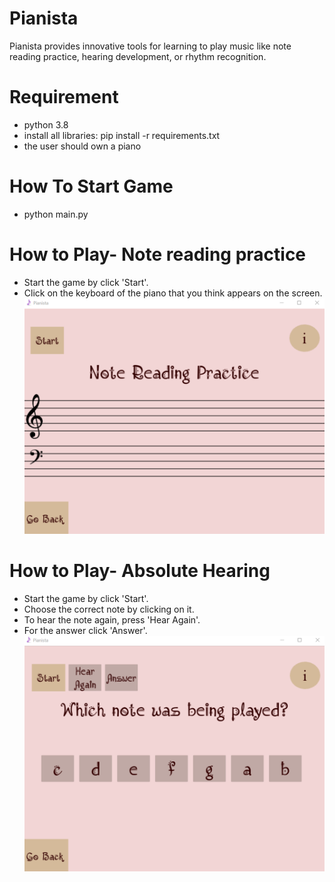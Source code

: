 # **Pianista**
Pianista provides innovative tools for learning to play music like note reading practice, hearing development, or rhythm recognition.

# Requirement
* python 3.8
* install all libraries: pip install -r requirements.txt
* the user should own a piano
# How To Start Game
* python main.py
# How to Play- Note reading practice
* Start the game by click 'Start'.
* Click on the keyboard of the piano that you think appears on the screen.
![plot](./images/note_reading.png)
# How to Play- Absolute Hearing
* Start the game by click 'Start'.
* Choose the correct note by clicking on it.
* To hear the note again, press 'Hear Again'.
* For the answer click 'Answer'.
![plot](./images/absolute_hearing.png)


